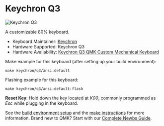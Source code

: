 # Keychron Q3

![Keychron Q3](https://i.imgur.com/KjP4nqd.jpg[/img])

A customizable 80% keyboard.

* Keyboard Maintainer: [Keychron](https://github.com/keychron)
* Hardware Supported: Keychron Q3
* Hardware Availability: [Keychron Q3 QMK Custom Mechanical Keyboard](https://www.keychron.com/products/keychron-q3-qmk-custom-mechanical-keyboard)

Make example for this keyboard (after setting up your build environment):

    make keychron/q3/ansi:default

Flashing example for this keyboard:

    make keychron/q3/ansi:default:flash

**Reset Key**: Hold down the key located at *K00*, commonly programmed as *Esc* while plugging in the keyboard.

See the [build environment setup](https://docs.qmk.fm/#/getting_started_build_tools) and the [make instructions](https://docs.qmk.fm/#/getting_started_make_guide) for more information. Brand new to QMK? Start with our [Complete Newbs Guide](https://docs.qmk.fm/#/newbs).
